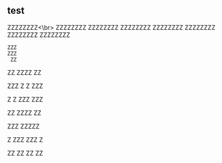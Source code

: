 ## test


  ZZZZZZZZ<\br>
  ZZZZZZZZ
  ZZZZZZZZ
  ZZZZZZZZ
  ZZZZZZZZ
  ZZZZZZZZ
  ZZZZZZZZ
  ZZZZZZZZ

  
    ZZZ
    ZZZ
     ZZ

  ZZ
  ZZZZ
    ZZ

  ZZZ
    Z
    Z
  ZZZ


   Z
   Z
   ZZZ
   ZZZ

   ZZ
 ZZZZ
   ZZ

ZZZ
ZZZZZ

  Z
ZZZ
ZZZ
  Z

ZZ
ZZ
ZZ
ZZ




